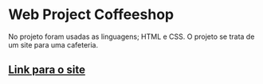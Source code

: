 # Web Project Coffeeshop

No projeto foram usadas as linguagens; HTML e CSS. O projeto se trata de um site para uma cafeteria.

## [Link para o site](https://sivaldomiranda.github.io/web_project_coffeeshop/)
